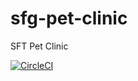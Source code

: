# sfg-pet-clinic

SFT Pet Clinic

[![CircleCI](https://circleci.com/gh/LarKinKeNny/sfg-pet-clinic/tree/main.svg?style=svg)](https://circleci.com/gh/LarKinKeNny/sfg-pet-clinic/tree/main)

